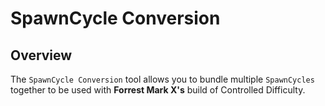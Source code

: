 # SpawnCycle Conversion

## Overview
The `SpawnCycle Conversion` tool allows you to bundle multiple `SpawnCycles` together to be used with **Forrest Mark X's** build of Controlled Difficulty.

